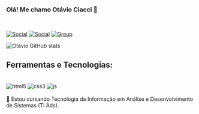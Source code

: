 ### Olá! Me chamo Otávio Ciacci 🤙
<br>

[![Social](https://img.shields.io/badge/Instagram-E4405F?style=for-the-badge&logo=instagram&logoColor=white)](https://www.instagram.com/otavio.c.lopes/)
[![Social](https://img.shields.io/badge/Facebook-1877F2?style=for-the-badge&logo=facebook&logoColor=white)](https://www.facebook.com/otaviociacci/)
[![Group](https://img.shields.io/badge/Twitter-1DA1F2?style=for-the-badge&logo=twitter&logoColor=white)](https://twitter.com/otavio_ciacci)

![Otávio GitHub stats](https://github-readme-stats.vercel.app/api?username=otaviociacci&show_icons=true&theme=gruvbox)
 
## Ferramentas e Tecnologias:

<div style="display: inline_block"><br/>
    <img align="center" alt="html5" src="https://img.shields.io/badge/HTML5-E34F26?style=for-the-badge&logo=html5&logoColor=white">
    <img align="center" alt="css3" src="https://img.shields.io/badge/CSS3-1572B6?style=for-the-badge&logo=css3&logoColor=white">
    <img align="center" alt="js" src="https://img.shields.io/badge/JavaScript-F7DF1E?style=for-the-badge&logo=javascript&logoColor=black">
</div>

<br>
📖 Estou cursando Tecnologia da Informação em Análise e Desenvolvimento de Sistemas (Ti Ads).
